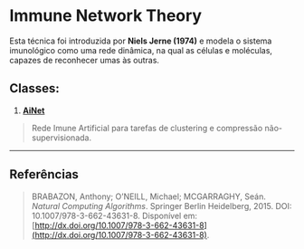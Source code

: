 # Immune Network Theory

Esta técnica foi introduzida por **Niels Jerne (1974)** e modela o sistema imunológico como uma rede dinâmica,
na qual as células e moléculas, capazes de reconhecer umas às outras.

## Classes:

1. **[AiNet](AiNet.md)**
> Rede Imune Artificial para tarefas de clustering e compressão não-supervisionada.

---

## Referências

> BRABAZON, Anthony; O’NEILL, Michael; MCGARRAGHY, Seán. *Natural Computing Algorithms*. Springer Berlin Heidelberg, 2015. DOI: 10.1007/978-3-662-43631-8. Disponível em: [http://dx.doi.org/10.1007/978-3-662-43631-8](http://dx.doi.org/10.1007/978-3-662-43631-8).

